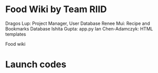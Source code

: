 # Food Wiki by Team RIID
Dragos Lup: Project Manager, User Database
Renee Mui: Recipe and Bookmarks Database
Ishita Gupta: app.py
Ian Chen-Adamczyk: HTML templates

Food wiki
# Launch codes
